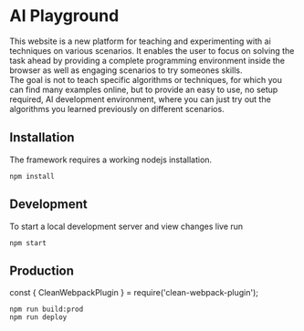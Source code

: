 # AI Playground

This website is a new platform for teaching and experimenting with ai techniques on various scenarios. It enables the user to focus on solving the task ahead by providing a complete programming environment inside the browser as well as engaging scenarios to try someones skills.  
The goal is not to teach specific algorithms or techniques, for which you can find many examples online, but to provide an easy to use, no setup required, AI development environment, where you can just try out the algorithms you learned previously on different scenarios.

## Installation

The framework requires a working nodejs installation.

```
npm install
```

## Development

To start a local development server and view changes live run

```
npm start
```

## Production

const { CleanWebpackPlugin } = require('clean-webpack-plugin');

```
npm run build:prod
npm run deploy
```
